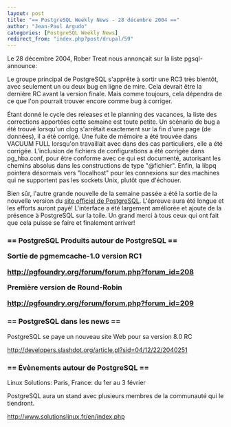 ```yaml
---
layout: post
title: "== PostgreSQL Weekly News - 28 décembre 2004 =="
author: "Jean-Paul Argudo"
categories: [PostgreSQL Weekly News]
redirect_from: "index.php?post/drupal/59"
---
```



<p></p>

<!--more-->


<p>Le 28 décembre 2004, Rober Treat nous annonçait sur la liste pgsql-announce:</p>

<p>

Le groupe principal de PostgreSQL s'apprête à sortir une RC3 très bientôt, avec seulement un ou deux bug en ligne de mire. Cela devrait être la dernière RC avant la version finale. Mais comme toujours, cela dépendra de ce que l'on pourrait trouver encore comme bug à corriger.

</p>

<p>

Étant donné le cycle des releases et le planning des vacances, la liste des corrections apportées cette semaine est toute petite. Un scénario de bug a été trouvé lorsqu'un clog s'arrêtait exactement sur la fin d'une page (de données), il a été corrigé. Une fuite de mémoire a été trouvée dans VACUUM FULL lorsqu'on travaillait avec dans des cas particuliers, elle a été corrigée. L'inclusion de fichiers de configurations a été corrigée dans pg_hba.conf, pour être conforme avec ce qui est documenté, autorisant les chemins absolus dans les constructions de type "@fichier". Enfin, la libpq pointera désormais vers "localhost" pour les connexions sur des machines qui ne supportent pas les sockets Unix, plutôt que d'échouer.

</p>

<p>

Bien sûr, l'autre grande nouvelle de la semaine passée a été la sortie de la nouvelle version du <a href="http://www.postgresql.org">site officiel de PostgreSQL</a>. L'épreuve aura été longue et les efforts auront payé! L'interface a été largement améliorée et ajoute de la présence à PostgreSQL sur la toile. Un grand merci à tous ceux qui ont fait que cela puisse se faire et finalement arriver!

</p>

<h3>== PostgreSQL Produits autour de PostgreSQL ==

<p>

Sortie de pgmemcache-1.0 version RC1<br />

<a href="http://pgfoundry.org/forum/forum.php?forum_id=208">

http://pgfoundry.org/forum/forum.php?forum_id=208

</a>

</p>

<p>

Première version de Round-Robin<br />

<a href="http://pgfoundry.org/forum/forum.php?forum_id=209">

http://pgfoundry.org/forum/forum.php?forum_id=209

</a>

</p>

</h3>

<h3>== PostgreSQL dans les news ==</h3>

<p>

PostgreSQL se paye un nouveau site Web pour sa version 8.0 RC<br />

<a href="http://developers.slashdot.org/article.pl?sid=04/12/22/2040251">

http://developers.slashdot.org/article.pl?sid=04/12/22/2040251

</a>

</p>

<h3>== Évènements autour de PostgreSQL ==</h3>

<p>Linux Solutions: Paris, France: du 1er au 3 février<br />

PostgreSQL aura un stand avec plusieurs membres de la communauté qui le tiendront.<br />

<a href="http://www.solutionslinux.fr/en/index.php">

http://www.solutionslinux.fr/en/index.php

</a>

</p>
